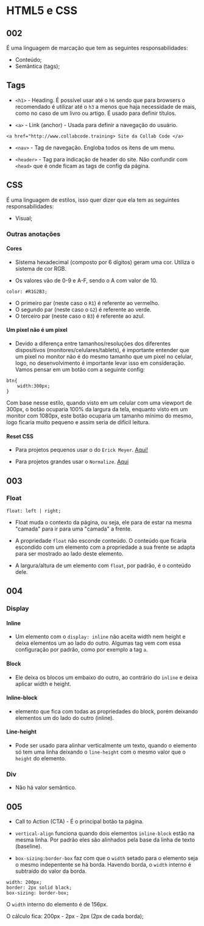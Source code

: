 # HTML5 e CSS

## 002

É uma linguagem de marcação que tem as seguintes responsabilidades:

- Conteúdo;
- Semântica (tags);

## Tags

- `<h1>` - Heading. É possível usar até o `h6` sendo que para browsers o recomendado é utilizar até o `h3` a menos que haja necessidade de mais, como no caso de um livro ou artigo. É usado para definir títulos.

- `<a>` - Link (anchor) - Usada para definir a navegação do usuário.

```
<a href="http://www.collabcode.training> Site da Collab Code </a>
```

- `<nav>` - Tag de navegação. Engloba todos os itens de um menu.

- `<header>` - Tag para indicação de header do site. Não confundir com `<head>` que é onde ficam as tags de config da página.

## CSS

É uma linguagem de estilos, isso quer dizer que ela tem as seguintes responsabilidades:

- Visual;

### Outras anotações

#### Cores

- Sistema hexadecimal (composto por 6 dígitos) geram uma cor. Utiliza o sistema de cor RGB.

- Os valores vão de 0-9 e A-F, sendo o A com valor de 10.

```
color: #R1G2B3;
```

- O primeiro par (neste caso o `R1`) é referente ao vermelho.
- O segundo par (neste caso o `G2`) é referente ao verde.
- O terceiro par (neste caso o `B3`) é referente ao azul.

#### Um pixel não é um pixel

- Devido a diferença entre tamanhos/resoluções dos diferentes dispositivos (monitores/celulares/tablets), é importante entender que um pixel no monitor não é do mesmo tamanho que um pixel no celular, logo, no desenvolvimento é importante levar isso em consideração. Vamos pensar em um botão com a seguinte config:

```
btn{
    width:300px;
}
```

Com base nesse estilo, quando visto em um celular com uma viewport de 300px, o botão ocuparia 100% da largura da tela, enquanto visto em um monitor com 1080px, este botão ocuparia um tamanho mínimo do mesmo, logo ficaria muito pequeno e assim seria de difícil leitura.

#### Reset CSS

- Para projetos pequenos usar o do `Erick Meyer`. [Aqui!](https://meyerweb.com/eric/tools/css/reset/)

- Para projetos grandes usar o `Normalize`. [Aqui](https://necolas.github.io/normalize.css/)

## 003

### Float

```
float: left | right;
```

- Float muda o contexto da página, ou seja, ele para de estar na mesma "camada" para ir para uma "camada" a frente.

- A propriedade `float` não esconde conteúdo. O conteúdo que ficaria escondido com um elemento com a propriedade a sua frente se adapta para ser mostrado ao lado deste elemento.

- A largura/altura de um elemento com `float`, por padrão, é o conteúdo dele.

## 004

### Display

#### Inline

- Um elemento com o `display: inline` não aceita width nem height e deixa elementos um ao lado do outro. Algumas tag vem com essa configuração por padrão, como por exemplo a tag `a`.

#### Block

- Ele deixa os blocos um embaixo do outro, ao contrário do `inline` e deixa aplicar width e height.

#### Inline-block

- elemento que fica com todas as propriedades do block, porém deixando elementos um do lado do outro (inline).

#### Line-height

- Pode ser usado para alinhar verticalmente um texto, quando o elemento só tem uma linha deixando o `line-height` com o mesmo valor que o `height` do elemento.


### Div

- Não há valor semântico.

## 005

- Call to Action (CTA) -  É o principal botão ta página.

- `vertical-align` funciona quando dois elementos `inline-block` estão na mesma linha. Por padrão eles são alinhados pela base da linha de texto (baseline).

- `box-sizing:border-box` faz com que o `width` setado para o elemento seja o mesmo indepentente se há borda. Havendo borda, o `width` interno é subtraído do valor da borda.

```
width: 200px;
border: 2px solid black;
box-sizing: border-box;
```
O `width` interno do elemento é de 156px. 

O cálculo fica: 200px - 2px - 2px (2px de cada borda);
